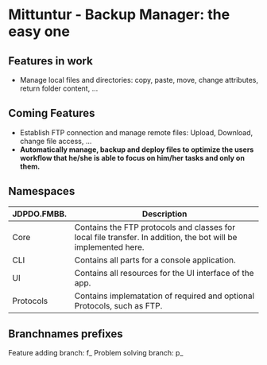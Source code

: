 # Mittuntur - Backup Manager: the easy one
## Features in work
- Manage local files and directories: copy, paste, move, change attributes, return folder content, ...

## Coming Features
- Establish FTP connection and manage remote files: Upload, Download, change file access, ...
- **Automatically manage, backup and deploy files to optimize the users workflow that he/she is able to focus on him/her tasks and only on them.**

## Namespaces

  | JDPDO.FMBB. | Description |
  | --- | --- |
  | Core | Contains the FTP protocols and classes for local file transfer. In addition, the bot will be implemented here. |
  | CLI | Contains all parts for a console application. |
  | UI | Contains all resources for the UI interface of the app. |
  | Protocols | Contains implematation of required and optional Protocols, such as FTP. |

## Branchnames prefixes
  Feature adding branch: f_
  Problem solving branch: p_